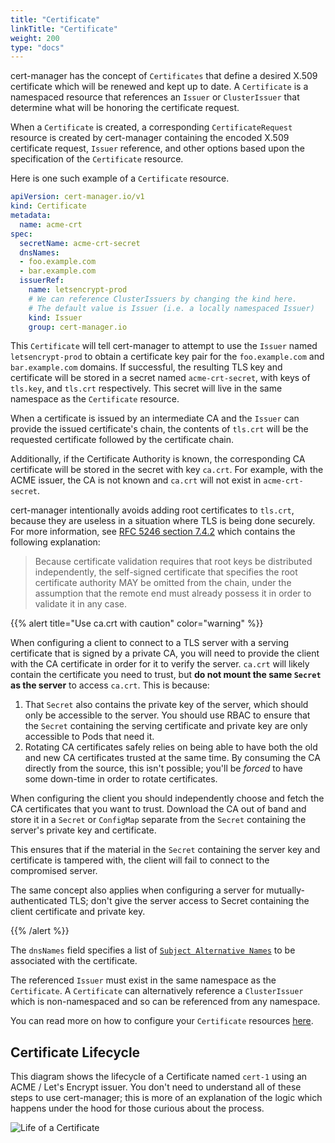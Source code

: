 ```yaml
---
title: "Certificate"
linkTitle: "Certificate"
weight: 200
type: "docs"
---
```


cert-manager has the concept of `Certificates` that define a desired X.509
certificate which will be renewed and kept up to date. A `Certificate` is a
namespaced resource that references an `Issuer` or `ClusterIssuer` that
determine what will be honoring the certificate request.

When a `Certificate` is created, a corresponding `CertificateRequest` resource
is created by cert-manager containing the encoded X.509 certificate request,
`Issuer` reference, and other options based upon the specification of the
`Certificate` resource.

Here is one such example of a `Certificate` resource.

```yaml
apiVersion: cert-manager.io/v1
kind: Certificate
metadata:
  name: acme-crt
spec:
  secretName: acme-crt-secret
  dnsNames:
  - foo.example.com
  - bar.example.com
  issuerRef:
    name: letsencrypt-prod
    # We can reference ClusterIssuers by changing the kind here.
    # The default value is Issuer (i.e. a locally namespaced Issuer)
    kind: Issuer
    group: cert-manager.io
```

This `Certificate` will tell cert-manager to attempt to use the `Issuer` named
`letsencrypt-prod` to obtain a certificate key pair for the `foo.example.com`
and `bar.example.com` domains. If successful, the resulting TLS key and certificate
will be stored in a secret named `acme-crt-secret`, with keys of `tls.key`, and
`tls.crt` respectively. This secret will live in the same namespace as the
`Certificate` resource.

When a certificate is issued by an intermediate CA and the `Issuer` can provide
the issued certificate's chain, the contents of `tls.crt` will be the requested
certificate followed by the certificate chain.

Additionally, if the Certificate Authority is known, the corresponding CA
certificate will be stored in the secret with key `ca.crt`. For example, with
the ACME issuer, the CA is not known and `ca.crt` will not exist in
`acme-crt-secret`.

cert-manager intentionally avoids adding root certificates to `tls.crt`, because they
are useless in a situation where TLS is being done securely. For more information,
see [RFC 5246 section 7.4.2](https://datatracker.ietf.org/doc/html/rfc5246#section-7.4.2)
which contains the following explanation:

> Because certificate validation requires that root keys be distributed
> independently, the self-signed certificate that specifies the root
> certificate authority MAY be omitted from the chain, under the
> assumption that the remote end must already possess it in order to
> validate it in any case.

{{% alert title="Use ca.crt with caution" color="warning" %}}

When configuring a client to connect to a TLS server with a serving certificate that is signed by a private CA,
you will need to provide the client with the CA certificate in order for it to verify the server.
`ca.crt` will likely contain the certificate you need to trust,
but __do not mount the same `Secret` as the server__ to access `ca.crt`.
This is because:

1. That `Secret` also contains the private key of the server, which should only be accessible to the server.
   You should use RBAC to ensure that the `Secret` containing the serving certificate and private key are only accessible to Pods that need it.
2. Rotating CA certificates safely relies on being able to have both the old and new CA certificates trusted at the same time.
   By consuming the CA directly from the source, this isn't possible;
   you'll be _forced_ to have some down-time in order to rotate certificates.

When configuring the client you should independently choose and fetch the CA certificates that you want to trust.
Download the CA out of band and store it in a `Secret` or `ConfigMap` separate from the `Secret` containing the server's private key and certificate.

This ensures that if the material in the `Secret` containing the server key and certificate is tampered with,
the client will fail to connect to the compromised server.

The same concept also applies when configuring a server for mutually-authenticated TLS;
don't give the server access to Secret containing the client certificate and private key.

{{% /alert %}}

The `dnsNames` field specifies a list of [`Subject Alternative
Names`](https://en.wikipedia.org/wiki/Subject_Alternative_Name) to be associated
with the certificate.

The referenced `Issuer` must exist in the same namespace as the `Certificate`.
A `Certificate` can alternatively reference a `ClusterIssuer` which is
non-namespaced and so can be referenced from any namespace.

You can read more on how to configure your `Certificate` resources
[here](../../usage/certificate/).

## Certificate Lifecycle

This diagram shows the lifecycle of a Certificate named `cert-1` using an
ACME / Let's Encrypt issuer. You don't need to understand all of these steps
to use cert-manager; this is more of an explanation of the logic which happens
under the hood for those curious about the process.

![Life of a Certificate](/images/letsencrypt-flow-cert-manager.png)
